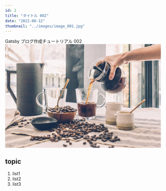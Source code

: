 ```yaml
---
id: 2
title: "タイトル 002"
date: "2022-08-12"
thumbnail: "../images/image_001.jpg"
---
```


Gatsby ブログ作成チュートリアル 002
![Sample](../images/image_002.jpg)

## topic

1. list1
2. list2
3. list3
